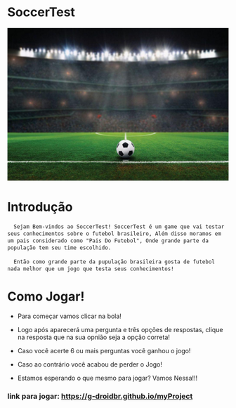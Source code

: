 # SoccerTest

![Imagem-Logo](/images/imgFundo.jpg)

# Introdução

      Sejam Bem-vindos ao SoccerTest! SoccerTest é um game que vai testar seus conhecimentos sobre o futebol brasileiro, Além disso moramos em um pais considerado como "Pais Do Futebol", Onde grande parte da população tem seu time escolhido.

      Então como grande parte da pupulação brasileira gosta de futebol nada melhor que um jogo que testa seus conhecimentos!

# Como Jogar!
 
- Para começar vamos clicar na bola!

- Logo após aparecerá uma pergunta e três opções de respostas, clique na resposta que na sua opnião seja a opção correta!  

- Caso você acerte 6 ou mais perguntas você ganhou o jogo!

- Caso ao contrário você acabou de perder o Jogo!

- Estamos esperando o que mesmo para jogar? Vamos Nessa!!!

 ### link para jogar:  <https://g-droidbr.github.io/myProject>


